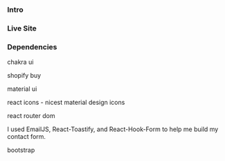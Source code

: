 ### Intro

### Live Site


### Dependencies

chakra ui

shopify buy

material ui

react icons - nicest material design icons

react router dom 

I used EmailJS, React-Toastify, and React-Hook-Form to help me build my contact form.

bootstrap 